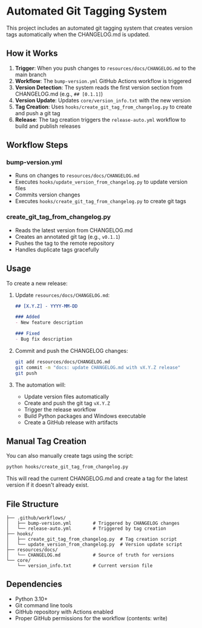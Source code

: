 # Automated Git Tagging System

This project includes an automated git tagging system that creates version tags automatically when the CHANGELOG.md is updated.

## How it Works

1. **Trigger**: When you push changes to `resources/docs/CHANGELOG.md` to the main branch
2. **Workflow**: The `bump-version.yml` GitHub Actions workflow is triggered
3. **Version Detection**: The system reads the first version section from CHANGELOG.md (e.g., `## [0.1.1]`)
4. **Version Update**: Updates `core/version_info.txt` with the new version
5. **Tag Creation**: Uses `hooks/create_git_tag_from_changelog.py` to create and push a git tag
6. **Release**: The tag creation triggers the `release-auto.yml` workflow to build and publish releases

## Workflow Steps

### bump-version.yml

- Runs on changes to `resources/docs/CHANGELOG.md`
- Executes `hooks/update_version_from_changelog.py` to update version files
- Commits version changes
- Executes `hooks/create_git_tag_from_changelog.py` to create git tags

### create_git_tag_from_changelog.py

- Reads the latest version from CHANGELOG.md
- Creates an annotated git tag (e.g., `v0.1.1`)
- Pushes the tag to the remote repository
- Handles duplicate tags gracefully

## Usage

To create a new release:

1. Update `resources/docs/CHANGELOG.md`:

   ```markdown
   ## [X.Y.Z] - YYYY-MM-DD
   
   ### Added
   - New feature description
   
   ### Fixed  
   - Bug fix description
   ```

2. Commit and push the CHANGELOG changes:

   ```bash
   git add resources/docs/CHANGELOG.md
   git commit -m "docs: update CHANGELOG.md with vX.Y.Z release"
   git push
   ```

3. The automation will:
   - Update version files automatically
   - Create and push the git tag `vX.Y.Z`
   - Trigger the release workflow
   - Build Python packages and Windows executable
   - Create a GitHub release with artifacts

## Manual Tag Creation

You can also manually create tags using the script:

```bash
python hooks/create_git_tag_from_changelog.py
```

This will read the current CHANGELOG.md and create a tag for the latest version if it doesn't already exist.

## File Structure

```
├── .github/workflows/
│   ├── bump-version.yml        # Triggered by CHANGELOG changes
│   └── release-auto.yml        # Triggered by tag creation
├── hooks/
│   ├── create_git_tag_from_changelog.py  # Tag creation script
│   └── update_version_from_changelog.py  # Version update script
├── resources/docs/
│   └── CHANGELOG.md            # Source of truth for versions
└── core/
    └── version_info.txt        # Current version file
```

## Dependencies

- Python 3.10+
- Git command line tools
- GitHub repository with Actions enabled
- Proper GitHub permissions for the workflow (contents: write)
